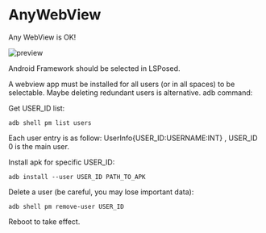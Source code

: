 # AnyWebView

Any WebView is OK!

![preview](https://raw.githubusercontent.com/neoblackxt/AnyWebView/master/.github/webviews.jpg)

Android Framework should be selected in LSPosed.

A webview app must be installed for all users (or in all spaces) to be selectable. Maybe deleting redundant users is alternative.
adb command:

Get USER_ID list:

`adb shell pm list users`

Each user entry is as follow: UserInfo{USER_ID:USERNAME:INT} , USER_ID 0 is the main user.

Install apk for specific USER_ID:

`adb install --user USER_ID PATH_TO_APK`

Delete a user (be careful, you may lose important data):

`adb shell pm remove-user USER_ID`

Reboot to take effect.
